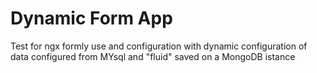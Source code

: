 # Dynamic Form App
Test for ngx formly use and configuration with dynamic configuration of data configured from MYsql and "fluid" saved on a MongoDB istance
